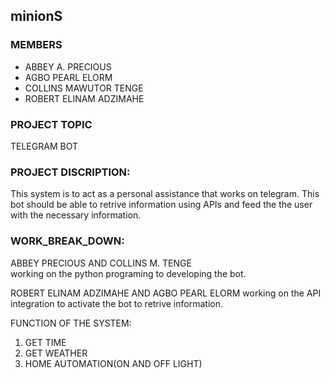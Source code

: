 ## minionS

### MEMBERS

* ABBEY A. PRECIOUS
* AGBO PEARL ELORM
* COLLINS MAWUTOR TENGE
* ROBERT ELINAM ADZIMAHE
					
### PROJECT TOPIC

TELEGRAM BOT

### PROJECT DISCRIPTION:

This system is to act as a personal assistance that works on telegram.
This bot should be able to retrive information using APIs and feed the
the user with the necessary information.

### WORK_BREAK_DOWN:

ABBEY PRECIOUS AND COLLINS M. TENGE				
working on the python programing to
developing the bot.						


ROBERT ELINAM ADZIMAHE AND AGBO PEARL ELORM
working on the API integration to activate the
bot to retrive information.

FUNCTION OF THE SYSTEM:
1. GET TIME
2. GET WEATHER
3. HOME AUTOMATION(ON AND OFF LIGHT)					 
